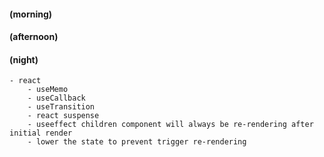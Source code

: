 #### (morning)

#### (afternoon)

#### (night)

    - react
        - useMemo
        - useCallback
        - useTransition
        - react suspense
        - useeffect children component will always be re-rendering after initial render
        - lower the state to prevent trigger re-rendering

